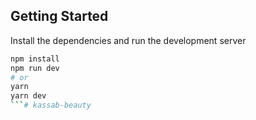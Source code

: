## Getting Started

Install the dependencies and run the development server

```bash
npm install
npm run dev
# or
yarn
yarn dev
```# kassab-beauty
